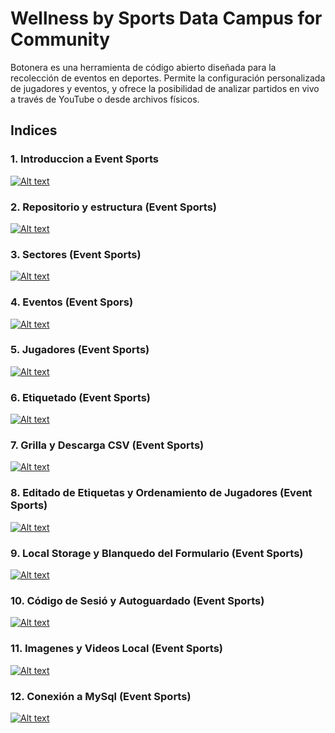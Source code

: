 
# Wellness by Sports Data Campus for Community

Botonera es una herramienta de código abierto diseñada para la recolección de eventos en deportes. Permite la configuración personalizada de jugadores y eventos, y ofrece la posibilidad de analizar partidos en vivo a través de YouTube o desde archivos físicos.

## Indices

### 1.  Introduccion a Event Sports

[![Alt text](https://img.youtube.com/vi/dmyupb6dlQk/0.jpg)](https://www.youtube.com/watch?v=dmyupb6dlQk)

### 2. Repositorio y estructura (Event Sports)

[![Alt text](https://img.youtube.com/vi/2ldR7_qC3ro/0.jpg)](https://www.youtube.com/watch?v=2ldR7_qC3ro)

### 3.  Sectores (Event Sports)

[![Alt text](https://img.youtube.com/vi/5FokR_cwLDU/0.jpg)](https://www.youtube.com/watch?v=5FokR_cwLDU)


### 4.  Eventos (Event Spors)

[![Alt text](https://img.youtube.com/vi/TS0G6_XDzV8/0.jpg)](https://www.youtube.com/watch?v=TS0G6_XDzV8)


### 5.  Jugadores (Event Sports)

[![Alt text](https://img.youtube.com/vi/4sqL3vEjln8/0.jpg)](https://www.youtube.com/watch?v=4sqL3vEjln8)


### 6.  Etiquetado (Event Sports)

[![Alt text](https://img.youtube.com/vi/A4FgXWve398/0.jpg)](https://www.youtube.com/watch?v=A4FgXWve398)


### 7.  Grilla y Descarga CSV (Event Sports)

[![Alt text](https://img.youtube.com/vi/36H8OQ0qMAg/0.jpg)](https://www.youtube.com/watch?v=36H8OQ0qMAg)

### 8.  Editado de Etiquetas y Ordenamiento de Jugadores (Event Sports) 

[![Alt text](https://img.youtube.com/vi/LRSFaebFnqs/0.jpg)](https://www.youtube.com/watch?v=LRSFaebFnqs)

### 9. Local Storage y Blanquedo del Formulario (Event Sports)

[![Alt text](https://img.youtube.com/vi/6ird-OevANM/0.jpg)](https://www.youtube.com/watch?v=6ird-OevANM)

### 10. Código de Sesió y Autoguardado (Event Sports)

[![Alt text](https://img.youtube.com/vi/rNS3FaywuGM/0.jpg)](https://www.youtube.com/watch?v=rNS3FaywuGM)

### 11. Imagenes y Videos Local (Event Sports)

[![Alt text](https://img.youtube.com/vi/_JlV6qroK-8/0.jpg)](https://www.youtube.com/watch?v=_JlV6qroK-8)

### 12. Conexión a MySql  (Event Sports)

[![Alt text](https://img.youtube.com/vi/66mP-dS4rPg/0.jpg)](https://www.youtube.com/watch?v=66mP-dS4rPg)